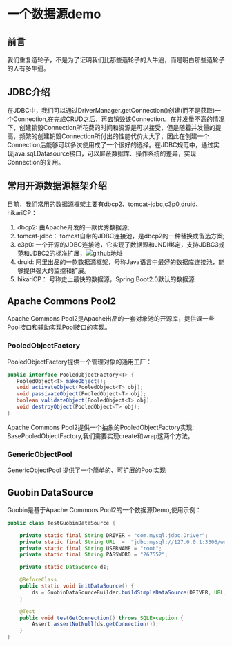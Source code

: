 # 一个数据源demo

## 前言
我们重复造轮子，不是为了证明我们比那些造轮子的人牛逼，而是明白那些造轮子的人有多牛逼。

## JDBC介绍

 在JDBC中，我们可以通过DriverManager.getConnection()创建(而不是获取)一个Connection,在完成CRUD之后，再去销毁该Connection。在并发量不高的情况下，创建销毁Connection所花费的时间和资源是可以接受，但是随着并发量的提高，频繁的创建销毁Connection所付出的性能代价太大了，因此在创建一个Connection后能够可以多次使用成了一个很好的选择。在JDBC规范中，通过实现java.sql.Datasource接口，可以屏蔽数据库、操作系统的差异，实现Connection的复用。

 ## 常用开源数据源框架介绍

 目前，我们常用的数据源框架主要有dbcp2、tomcat-jdbc,c3p0,druid、hikariCP：
 1. dbcp2: 由Apache开发的一款优秀数据源;
 2. tomcat-jdbc： tomcat自带的JDBC连接池，是dbcp2的一种替换或备选方案;
 3. c3p0: 一个开源的JDBC连接池，它实现了数据源和JNDI绑定，支持JDBC3规范和JDBC2的标准扩展，![github地址](https://github.com/swaldman/c3p0)
 4. druid: 阿里出品的一款数据源框架，号称Java语言中最好的数据库连接池，能够提供强大的监控和扩展。
 5. hikariCP： 号称史上最快的数据源，Spring Boot2.0默认的数据源

 ## Apache Commons Pool2
 Apache Commons Pool2是Apache出品的一套对象池的开源库，提供课一些Pool接口和辅助实现Pool接口的实现。

 ### PooledObjectFactory

 PooledObjectFactory提供一个管理对象的通用工厂：
 ```Java
public interface PooledObjectFactory<T> {
    PooledObject<T> makeObject();
    void activateObject(PooledObject<T> obj);
    void passivateObject(PooledObject<T> obj);
    boolean validateObject(PooledObject<T> obj);
    void destroyObject(PooledObject<T> obj);
}
 ```
Apache Commons Pool2提供一个抽象的PooledObjectFactory实现: BasePooledObjectFactory,我们需要实现create和wrap这两个方法。

### GenericObjectPool
GenericObjectPool 提供了一个简单的、可扩展的Pool实现

## Guobin DataSource
Guobin是基于Apache Commons Pool2的一个数据源Demo,使用示例：
```Java
public class TestGuobinDataSource {

    private static final String DRIVER = "com.mysql.jdbc.Driver";
    private static final String URL  =  "jdbc:mysql://127.0.0.1:3306/world?characterEncoding=utf8&useSSL=false&serverTimezone=GMT%2B8";
    private static final String USERNAME = "root";
    private static final String PASSWORD = "267552";

    private static DataSource ds;

    @BeforeClass
    public static void initDataSource() {
        ds = GuobinDataSourceBuilder.buildSimpleDataSource(DRIVER, URL, USERNAME, PASSWORD);
    }

    @Test
    public void testGetConnection() throws SQLException {
        Assert.assertNotNull(ds.getConnection());
    }
}
```